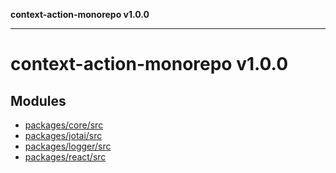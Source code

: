 **context-action-monorepo v1.0.0**

***

# context-action-monorepo v1.0.0

## Modules

- [packages/core/src](packages/core/src/README.md)
- [packages/jotai/src](packages/jotai/src/README.md)
- [packages/logger/src](packages/logger/src/README.md)
- [packages/react/src](packages/react/src/README.md)
